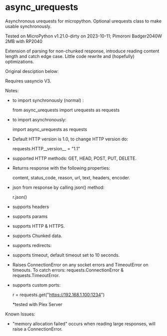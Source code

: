 # async_urequests

Asynchronous urequests for micropython. Optional urequests class to make usable synchronously.

Tested on MicroPython v1.21.0-dirty on 2023-10-11; Pimoroni Badger2040W 2MB with RP2040

Extension of parsing for non-chunked response, introduce reading content length and catch edge case.
Little code rewrite and (hopefully) optimizations.

Original desciption below:

Requires uasyncio V3.

Notes:
- to import synchronously (normal) :

  from async_urequests import urequests as requests
  
- to import asynchronously: 

  import async_urequests as requests
  
- Default HTTP version is 1.0, to change HTTP version do: 

  requests.HTTP__version__ = "1.1"
  
- supported HTTP methods: GET, HEAD, POST, PUT, DELETE.
- Returns response with the following properties: 

  content, status_code, reason, url, text, headers, encoder.
  
- json from response by calling json() method:

  r.json()
  
- supports headers
- supports params
- supports HTTP & HTTPS.
- supports Chunked data.
- supports redirects: 
- supports timeout, default timeout set to 10 seconds.
- Raises ConnectionError on any socket errors and TimeoutError on timeouts. To catch errors: requests.ConnectionError & requests.TimeoutError.
- supports custom ports:

  r = requests.get("https://192.168.1.100:1234")
  
  *tested with Plex Server

Known Issues:
- "memory allocation failed" occurs when reading large responses, will raise a ConnectionError.
